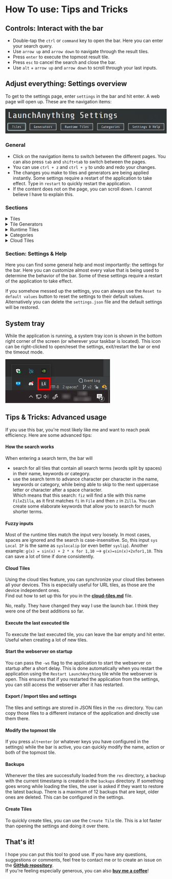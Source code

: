 # How To use: Tips and Tricks

## Controls: Interact with the bar

- Double-tap the `ctrl` or `command` key to open the bar. Here you can enter your search query.
- Use `arrow up` and `arrow down` to navigate through the result tiles.
- Press `enter` to execute the topmost result tile.
- Press `esc` to cancel the search and close the bar.
- Use `alt` + `arrow up` and `arrow down` to scroll through your last inputs.

## Adjust everything: Settings overview

To get to the settings page, enter `settings` in the bar and hit enter. A web page will open up. These are the
navigation items:

![Settings navigation](img/settingsNavigation.png)

### General

- Click on the navigation items to switch between the different pages. You can also press `tab` and `shift+tab` to
  switch between the pages.
- You can use `ctrl + z` and `ctrl + y` to undo and redo your changes.
- The changes you make to tiles and generators are being applied instantly. Some settings require a restart of the
  application to take effect. Type in `restart` to quickly restart the application.
- If the content does not on the page, you can scroll down. I cannot believe I have to explain this.

### Sections

<details>
  <summary>Tiles</summary>

Tiles are the entries you can search for in the bar and that can execute different actions.

A list of all currently active tiles is shown on this page. Use the `Create Tile` badge to create a new tile or double
tap the `ctrl` or `command` key to open the bar and enter `Create Tile` into it.

There, you will be asked to enter a name for your tile. Do so and hit enter. Then the tile category. There are three
categories available:

- File: Opens up a file explorer that lets you select a file that will be opened up when executing the tile.
- Directory: Opens up a file explorer that lets you select a directory that will be opened up when executing the tile.
- URL: Enter a URL that should be opened up when executing the tile.
- Copy: Enter a text that should be copied to the clipboard when executing the tile.

The new tile will be added to the list of tiles.  
The individual values mean the following:

- Name: The label shown on the result tile.
- Category: Used to determine the color of the result tile.
- Keywords: Keywords which can be searched for as well.
- Actions: The actions that are being executed (in that order) when the tile is executed.

To delete a tile, right-click the name of the tile. To remove a keyword or an action, right-click it. To edit any value,
left click it.

Want to create your own tile actions? Find out how to **[write a plugin](tile-action-plugins.md)**!
</details>

<details>
  <summary>Tile Generators</summary>

Tile generators can be used to dynamically generate tiles on application startup. There is currently only one type:

- File: Generates one tile for each file in the specified directory. The file scanner includes files in subdirectories
  as well. One or multiple extensions can be specified to only include files with those extensions (like `txt`).

The category and the keywords of the tiles are inherited from the tile generator.

Similar to the tiles: to delete a tile generator, right-click the category of the tile generator.
</details>

<details>
  <summary>Runtime Tiles</summary>

Runtime tiles are tiles that are generated based on the current search terms. These are predetermined and therefore the
only thing you can change is the choice to deactivate them by left-clicking the according badge. These runtime tiles are
currently only available:

- **Go Website**: Enter `go` and any search term to use the `I'm Feeling Lucky` functionality and instantly open the
  corresponding website.
- **Wiki Search**: Enter `wiki` and any search term to display the short description of the Wikipedia article. Press
  enter
  to open the article in your browser.
- **Timeout**: `timeout` or `to` and a duration in minutes the bar should remain inactive. Timeout mode can be
  deactivated
  by right-clicking the system tray icon and selecting `Reset Timeout`.
- **System Info**: `sys` with one of these behind it to get the according values: `externalip or eip` `localip or lip`
  `version or ver` `os or op` `isjar or jar` `isautostart or autostart` `fonts`
- **Number Base Converter**: Enter any number and the base it is in and another base to convert it to, like so
  `10 dec to hex`, but since the keyword search is very fuzzy, something like this also works: `oct23bin`. The available
  systems are: `dec` `hex` `oct` `bin`. You can also leave away the target system to convert to all other systems.
- **URI opener**: Enter a path to a file, directory or URL, and it will be opened in your default application.
- **Aspect ratio**: A tile that can calculate a width/height based on a ratio and a single value.  
  Example: `16:9 1920:` will show `1080` as the height.  
  `3:2 :1068` will show `1602` as the width.
- **Unit Converter**: Enter a value and a unit to convert it to another unit. Example: `1 m to km`, or you can also
  leave
  away the second unit to convert to all other units: `1 joule`
  You can convert these types of units:
    - length
    - area
    - volume
    - mass
    - time
    - temperature
    - energy
    - speed
- **Timezone converter**: This function accepts up to 3 parameters: The time to convert, the zone to convert from and
  the zone to convert to. Example: `12:00 from +0300 to local time` will convert the time from UTC+3 to UTC+2 in my
  case (`2022-05-15 11:00:00 (Mitteleuropäische Normalzeit, Europe/Berlin)`).  
  If `from` and `to` are not provided, the current timezone will be used.  
  More complicated time inputs can be provided:
    - `2020-12-05 14:34:25`
    - `tomorrow 5 hours, 10 minutes and 55 seconds after midnight`
    - `in 3 hours`
- **Wolfram Alpha API**: First, go to the settings and configure your
  **[Wolfram APPID](https://developer.wolframalpha.com/portal/myapps/)**. Then enter `wolfram PROMPT alpha` to send a
  request to the api. Since only 2000 requests per month are allowed, the `alpha` is required as a confirmation, to
  prevent accidental requests.

The **math expression** tile is very powerful:

- The math evaluator can perform operations on decimals, booleans and lists/sets
- Use operators like `+`, `-`, `*`, `/`, `%` and `^` for numbers (precision is 20 digits)
- Use operators like `&&`, `||`, `!`, `=` for booleans (`true` and `false`)
- Lists can be created using the `range()`, `list()` and `set()` functions
- Functions can take a certain amount of parameters and each return a certain type of value. For all functions and
  operations, enter `function` in the launch bar
- Lists can be filtered or mapped using the `filter()` and `map()` functions by providing the filter or map function
  as first parameter, the list as second parameter and the parameters for the filter or map function as following
  parameters.
- Create functions by using `functionname(parameter1, parameter2) = functionbody` to declare custom functions.
  Currently not supported in mapping and filtering.
- Variables can be assigned to using `varname = value`, or multiple variables can be assigned at once by using
  `varname1 = value1; varname2 = value2; ...`
- Hex, binary and octal numbers can be entered using `0x`, `0b` and `0o` as prefix. Convert to different systems by
  using `toHex` and `toBin`
- Strings are supported by using `"string"`. String can be concatenated using `+`, multiplied using `*` and used as
  parameter in several functions, such as `replace`, `split`, `trim`, `contains` and `join`. The split method can also
  be used to split a
  list of elements into multiple sub-lists by providing a splitting function as first parameter.
- Sort a list or several function arguments using `sort`. A function can be passed as first parameter to use as
  comparator. You can reverse a list using `reverse`.
- Invert booleans or negate numbers using `!` and `-` or the function `invert`.
- Get the data type of a value using `type`.
- The `self` method can be used to split a list into multiple lists each containing the same element. Used for counting
  the number of times a value occurs in a list.
- Inline functions (like lambda expressions) can be used to create filter/map/sort functions without the need of
  declaring new functions separately. Surround them with `{` and `}`: `{x,y -> x+y}`, for example:
  `map({x,y->x+y}, list(12, 1), 6)` = `[18, 7]`

Examples:

- `12 + 4` = `16`
- `12 + (55 % 23 + 2)` = `23`
- `filter(isPrime, range(2, 10))` = `[2, 3, 5, 7]`
- `isNotPrime(x) = !isPrime(x)` --> `isNotPrime(23)` = `false`
- `map(factorize, set(34, 34, 22, 84))` = `[[2, 17], [2, 11], [2, 2, 3, 7]]`
- `map(product, map(factorize, set(34, 34, 22, 84)))` = `[34, 22, 84]`
- `sum(map(round, normalize(list(12, 32, 4)), 3))` = `1`
- `true || false && true` = `true`
- `a = 23; b = 54; c = 82` = `3 assignments a = 23, b = 54, c = 82`
- `toHex(23 + 0b1001 + 0o23 + 0x2DF)` = `0x312`
- `toDec("0b" + "10" * 3)` = `42`
- `if(3 == x, 15, x)` (returns `15` if `x` is `3` and `x` otherwise)
- `join("=", split("this is a test", " "))` = `this=is=a=test`
- `join(" ", list("string", "concatination"))` = `string concatination`
- `sort(sort(len,"aaaa", "aaa", "dd", "d", "c"))` = `[aaa, aaaa, c, d, dd]`
- Sorts the lengths of the strings and removes -8:  
  `negLen(x) = -len(x)`  
  `isNotMinusEight(x) = x != -8`  
  `filter(isNotMinusEight, sort(len, sort(map(negLen, list("wowowodd", "", "testdd", "ddddddhmm")))))` = `[0, -9, -6]`
- Joins the numbers from 1-10 in a CSV-String, splits them, converts back into decimals and sums them
  up: `sum(map(toDec, split(join(", ", range(1,10)), ", ")))` = `55`
- Creates two lists, one containing prime numbers, one the rest: `split(isPrime, range(1, 10))`
  = `[[1, 4, 6, 8, 9, 10], [2, 3, 5, 7]]`
- Check if the two expressions checking for prime numbers from 1-10 are the
  same: `noneMatch(isFalse,get(1,split(isPrime,range(1,10))) == filter(isPrime,range(1,10)))` = `true`
- Sort the non-prime numbers from 3-100 by the length of their factorisation (
  using `invertLen(x) = -len(x)`): `join(", ", map(product,sort(invertLen,map(factorize,get(0,split(isPrime,range(3,100)))))))`
  = `64, 96, 32, 48, 72, 80, 16, 24, 36, 40, 54, 56, 60, 81, 84, 88, 90, 100, 8, 12, 18, 20, 27, 28, 30, 42, 44, 45, 50, 52, 63, ...`
- `map(sort, sort(max, split(isSmallerTen, list(1, 5, 2, 12, 62, 44)))` = `[[1, 2, 5], [12, 44, 62]]`
- Sort letters in a string by ascii: `trim(join("", map(toChar, sort(map(toDec, split("this is a test", ""))))))`
  = `aehiisssttt`
- Only words with 't': `filter(contains, list("test", "hmm"), "t")` = `[test]`
- Get data type for multiple elements: `map(type, list("", 1.0, list(), false)` = `[string, number, list, boolean]`
- Filter only strings using `isString(x) = type(x) == "string"`: `filter(isString, list("test", 23, "d", true, "true"))`
  = `[test, d, true]`
- Find the most common letter in a string:
  `get(0, get(0, reverse(sort(len, split(self, split("launch anything", ""))))))` = `n`
- `filter({x,y -> type(x) == "string" && y}, list("d", 24), true)` = `[d]`
- ... and a lot more! and don't forget that you can evaluate all those in the chart generator as well.

**Chart generator**:

- The graph generator can create charts for one or multiple expressions. You can enter multiple expressions by
  separating them with a semicolon: `sin(x);cos(x)`.
- The range and resolution used by the graph generator can be changed by entering `for start,end,step` after the
  expression: `sin(x);cos(x) for0,10,0.1`.
- If no step size is specified, a fitting step size is being calculated using the range size.
- The custom functions from the math expression tile can be used in the graph generator.

If you have ideas for more runtime tiles, please create an issue using the link below.  
Or, if you want to create a runtime tile plugin, please follow these **[instructions](runtime-tile-plugins.md)**.
</details>

<details>
  <summary>Categories</summary>

Every tile (generated tiles as well) have categories. The categories are used to determine the color of the tile and can
be used as a search term. There are a few default categories:

- file (blue)
- url (orange/red)
- copy (yellow)
- runtime (green)
- settings (red)

But of course you can add as many categories as you like.
</details>

<details>
  <summary>Cloud Tiles</summary>

Here, you can configure an API URL and log into your account to have your cloud tiles automatically synchronized between
all your devices.

See **[cloud-tiles.md](cloud-tiles.md)** for more information.
</details>

### Section: Settings & Help

Here you can find some general help and most importantly: the settings for the bar. Here you can customize almost every
value that is being used to determine the behavior of the bar. Some of these settings require a restart of the
application to take effect.

If you somehow messed up the settings, you can always use the `Reset to default values` button to reset the settings to
their default values. Alternatively you can delete the `settings.json` file and the default settings will be restored.

## System tray

While the application is running, a system tray icon is shown in the bottom right corner of the screen (or wherever your
taskbar is located). This icon can be right-clicked to open/reset the settings, exit/restart the bar or end the timeout
mode.

![System tray](img/systemTray.png)

## Tips & Tricks: Advanced usage

If you use this bar, you're most likely like me and want to reach peak efficiency. Here are some advanced tips:

#### How the search works

When entering a search term, the bar will

- search for all tiles that contain all search terms (words split by spaces) in their name, keywords or category.
- use the search term to advance character per character in the name, keywords or category, while being able to skip to
  the next uppercase letter or character after a space character.  
  Which means that this search: `fiz` will find a tile with this name `FileZilla`, as it first matches `fi` in `File`
  and then `z` in `Zilla`. You can create some elaborate keywords that allow you to search for much shorter terms.

#### Fuzzy inputs

Most of the runtime tiles match the input very loosely. In most cases, spaces are ignored and the search is
case-insensitive. So, this input `sys Local IP` is the same as `syslocalip` (or even better `syslip`). Another example:
`g(x) = sin(x) + 2 * x for 1,10` --> `g(x)=sin(x)+2xfor1,10`. This can save a lot of time if done consistently.

#### Cloud Tiles

Using the cloud tiles feature, you can synchronize your cloud tiles between all your devices. This is especially useful
for URL tiles, as those are the device independent ones.  
Find out how to set up this for you in the **[cloud-tiles.md](cloud-tiles.md)** file.

No, really. They have changed they way I use the launch bar. I think they were one of the best additions so far.

#### Execute the last executed tile

To execute the last executed tile, you can leave the bar empty and hit enter. Useful when creating a lot of new tiles.

#### Start the webserver on startup

You can pass the `-ws` flag to the application to start the webserver on startup after a short delay. This is done
automatically when you restart the application using the `Restart LaunchAnything` tile while the webserver is open. This
ensures that if you restarted the application from the settings, you can still access the webserver after it has
restarted.

#### Export / Import tiles and settings

The tiles and settings are stored in JSON files in the `res` directory. You can copy those files to a different instance
of the application and directly use them there.

#### Modify the topmost tile

If you press `alt+enter` (or whatever keys you have configured in the settings) while the bar is active, you can quickly
modify the name, action or both of the topmost tile.

#### Backups

Whenever the tiles are successfully loaded from the `res` directory, a backup with the current timestamp is created in
the `backups` directory. If something goes wrong while loading the tiles, the user is asked if they want to restore the
latest backup. There is a maximum of 12 backups that are kept, older ones are deleted. This can be configured in the
settings.

#### Create Tiles

To quickly create tiles, you can use the `Create Tile` tile. This is a lot faster than opening the settings and doing it
over there.

## That's it!

I hope you can put this tool to good use. If you have any questions, suggestions or comments, feel free to contact me or
to create an issue on the **[GitHub repository](https://github.com/Skyball2000/launch-anything/issues)**.  
If you're feeling especially generous, you can also **[buy me a coffee](https://www.paypal.com/paypalme/yanwittmann)**!

